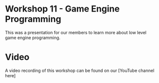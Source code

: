 # Workshop 11 - Game Engine Programming

This was a presentation for our members to learn more about low level game engine programming.

# Video
A video recording of this workshop can be found on our [YouTube channel here]